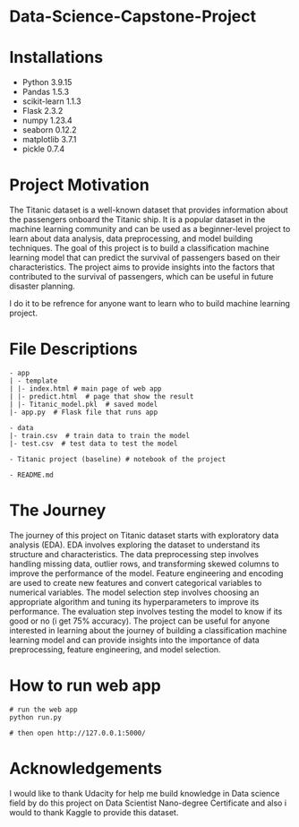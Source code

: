 # Data-Science-Capstone-Project

# Installations

* Python 3.9.15
* Pandas 1.5.3
* scikit-learn 1.1.3
* Flask 2.3.2
* numpy 1.23.4
* seaborn 0.12.2
* matplotlib 3.7.1
* pickle 0.7.4



# Project Motivation 

The Titanic dataset is a well-known dataset that provides information about the passengers onboard the Titanic ship. It is a popular dataset in the machine learning community and can be used as a beginner-level project to learn about data analysis, data preprocessing, and model building techniques. The goal of this project is to build a classification machine learning model that can predict the survival of passengers based on their characteristics. The project aims to provide insights into the factors that contributed to the survival of passengers, which can be useful in future disaster planning.

I do it to be refrence for anyone want to learn who to build machine learning project.


# File Descriptions
```
- app
| - template
| |- index.html # main page of web app
| |- predict.html  # page that show the result
| |- Titanic_model.pkl  # saved model 
|- app.py  # Flask file that runs app

- data
|- train.csv  # train data to train the model
|- test.csv  # test data to test the model 

- Titanic project (baseline) # notebook of the project

- README.md
```



# The Journey
The journey of this project on Titanic dataset starts with exploratory data analysis (EDA). EDA involves exploring the dataset to understand its structure and characteristics. The data preprocessing step involves handling missing data, outlier rows, and transforming skewed columns to improve the performance of the model. Feature engineering and encoding are used to create new features and convert categorical variables to numerical variables. The model selection step involves choosing an appropriate algorithm and tuning its hyperparameters to improve its performance. The evaluation step involves testing the model to know if its good or no (i get 75% accuracy). The project can be useful for anyone interested in learning about the journey of building a classification machine learning model and can provide insights into the importance of data preprocessing, feature engineering, and model selection.



# How to run web app
```
# run the web app 
python run.py

# then open http://127.0.0.1:5000/

```


# Acknowledgements
I would like to thank Udacity for help me build knowledge in Data science field by do this project on Data Scientist Nano-degree Certificate and also i would to thank Kaggle to provide this dataset.

